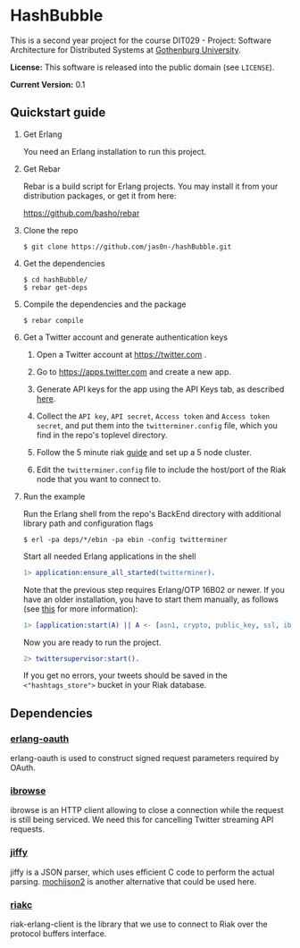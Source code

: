 # HashBubble

This is a second year project for the course DIT029 - Project: Software Architecture for Distributed Systems at [Gothenburg University](http://www.gu.se).

**License:** This software is released into the public domain (see `LICENSE`).

**Current Version:** 0.1

## Quickstart guide

1.  Get Erlang

    You need an Erlang installation to run this project.

1.  Get Rebar

    Rebar is a build script for Erlang projects. You may install it from your distribution packages, or get it from here:

    https://github.com/basho/rebar

1.  Clone the repo

        $ git clone https://github.com/jas0n-/hashBubble.git

1.  Get the dependencies

        $ cd hashBubble/
        $ rebar get-deps

1.  Compile the dependencies and the package

        $ rebar compile

1.  Get a Twitter account and generate authentication keys

    1.  Open a Twitter account at https://twitter.com .

    1.  Go to https://apps.twitter.com and create a new app.

    1.  Generate API keys for the app using the API Keys tab, as described
        [here](https://dev.twitter.com/oauth/overview/application-owner-access-tokens).

    1.  Collect the `API key`, `API secret`, `Access token` and `Access token secret`,
        and put them into the `twitterminer.config` file, which you find in the repo's
        toplevel directory.
    1.  Follow the 5 minute riak [guide](http://docs.basho.com/riak/latest/quickstart/) and set up a 5 node cluster.
    
    1.  Edit the `twitterminer.config` file to include the host/port of the Riak node that you want to connect to.


1.  Run the example

    Run the Erlang shell from the repo's BackEnd directory with additional library path and configuration flags

        $ erl -pa deps/*/ebin -pa ebin -config twitterminer

    Start all needed Erlang applications in the shell

    ```erlang
    1> application:ensure_all_started(twitterminer).
    ```

    Note that the previous step requires Erlang/OTP 16B02 or newer. If you have an older installation, you have to start them manually, as follows (see [this](http://stackoverflow.com/questions/10502783/erlang-how-to-load-applications-with-their-dependencies) for more information):

    ```erlang
    1> [application:start(A) || A <- [asn1, crypto, public_key, ssl, ibrowse, twitterminer]].
    ```

    Now you are ready to run the project.

    ```erlang
    2> twittersupervisor:start().
    ```

    If you get no errors, your tweets should be saved in the `<"hashtags_store">` bucket in your Riak database.

## Dependencies

### [erlang-oauth](https://github.com/tim/erlang-oauth/)

erlang-oauth is used to construct signed request parameters required by OAuth.

### [ibrowse](https://github.com/cmullaparthi/ibrowse)

ibrowse is an HTTP client allowing to close a connection while the request is still being serviced. We need this for cancelling Twitter streaming API requests.

### [jiffy](https://github.com/davisp/jiffy)

jiffy is a JSON parser, which uses efficient C code to perform the actual parsing. [mochijson2](https://github.com/bjnortier/mochijson2) is another alternative that could be used here.

### [riakc](https://github.com/basho/riak-erlang-client)

riak-erlang-client is the library that we use to connect to Riak over the protocol buffers interface.



